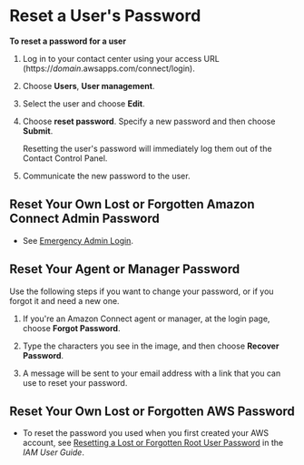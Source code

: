 # Reset a User's Password<a name="password-reset"></a>

**To reset a password for a user**

1. Log in to your contact center using your access URL \(https://*domain*\.awsapps\.com/connect/login\)\.

1. Choose **Users**, **User management**\.

1. Select the user and choose **Edit**\.

1. Choose **reset password**\. Specify a new password and then choose **Submit**\.

   Resetting the user's password will immediately log them out of the Contact Control Panel\.

1. Communicate the new password to the user\.

## Reset Your Own Lost or Forgotten Amazon Connect Admin Password<a name="password-reset-admin"></a>
+ See [Emergency Admin Login](emergency-admin-login.md)\.

## Reset Your Agent or Manager Password<a name="password-reset-aws"></a>

Use the following steps if you want to change your password, or if you forgot it and need a new one\.

1. If you're an Amazon Connect agent or manager, at the login page, choose **Forgot Password**\.

1. Type the characters you see in the image, and then choose **Recover Password**\.

1. A message will be sent to your email address with a link that you can use to reset your password\.

## Reset Your Own Lost or Forgotten AWS Password<a name="password-reset-aws"></a>
+ To reset the password you used when you first created your AWS account, see [Resetting a Lost or Forgotten Root User Password](https://docs.aws.amazon.com/IAM/latest/UserGuide/id_credentials_access-keys_retrieve.html#reset-root-password) in the *IAM User Guide*\. 